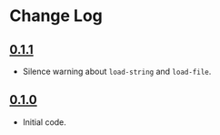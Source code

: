# Change Log

## [0.1.1]
- Silence warning about `load-string` and `load-file`.

## [0.1.0]
- Initial code.

[0.1.0]: https://github.com/chrisjdavies/edn-config/releases/tag/v0.1.0
[0.1.1]: https://github.com/chrisjdavies/edn-config/releases/tag/v0.1.1
